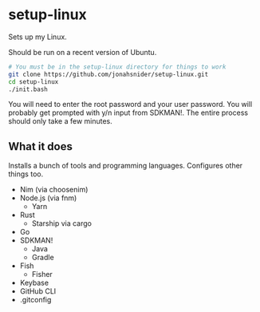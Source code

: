 # setup-linux

Sets up my Linux.

Should be run on a recent version of Ubuntu.

```sh
# You must be in the setup-linux directory for things to work
git clone https://github.com/jonahsnider/setup-linux.git
cd setup-linux
./init.bash
```

You will need to enter the root password and your user password.
You will probably get prompted with y/n input from SDKMAN!.
The entire process should only take a few minutes.

## What it does

Installs a bunch of tools and programming languages.
Configures other things too.

- Nim (via choosenim)
- Node.js (via fnm)
  - Yarn
- Rust
  - Starship via cargo
- Go
- SDKMAN!
  - Java
  - Gradle
- Fish
  - Fisher
- Keybase
- GitHub CLI
- .gitconfig
